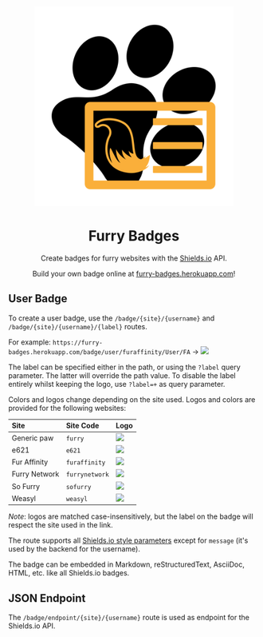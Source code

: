 <div align="center">

<img alt="logo" width="400" src="https://raw.githubusercontent.com/FurryCoders/Logos/main/logos/furry-badges-transparent.png">

# Furry Badges

Create badges for furry websites with the [Shields.io](https://shields.io) API.

Build your own badge online at [furry-badges.herokuapp.com](https://furry-badges.herokuapp.com)!

</div>

## User Badge

To create a user badge, use the `/badge/{site}/{username}` and `/badge/{site}/{username}/{label}` routes.

For example: `https://furry-badges.herokuapp.com/badge/user/furaffinity/User/FA`
-> [![](https://furry-badges.herokuapp.com/badge/user/furaffinity/User/FA)](https://furry-badges.herokuapp.com/badge/user/furaffinity/User/FA)

The label can be specified either in the path, or using the `?label` query parameter. The latter will override the path
value. To disable the label entirely whilst keeping the logo, use `?label=+` as query parameter.

Colors and logos change depending on the site used. Logos and colors are provided for the following websites:

| Site          | Site Code      | Logo                                                                                                                                    |
|:--------------|:---------------|:----------------------------------------------------------------------------------------------------------------------------------------|
| Generic paw   | `furry`        | [![](https://furry-badges.herokuapp.com/badge/user/Furry/Logo)](https://furry-badges.herokuapp.com/badge/user/Furry/Logo)               |
| e621          | `e621`         | [![](https://furry-badges.herokuapp.com/badge/user/e621/Logo)](https://furry-badges.herokuapp.com/badge/user/e621/Logo)                 |
| Fur Affinity  | `furaffinity`  | [![](https://furry-badges.herokuapp.com/badge/user/FurAffinity/Logo)](https://furry-badges.herokuapp.com/badge/user/FurAffinity/Logo)   |
| Furry Network | `furrynetwork` | [![](https://furry-badges.herokuapp.com/badge/user/FurryNetwork/Logo)](https://furry-badges.herokuapp.com/badge/user/FurryNetwork/Logo) |
| So Furry      | `sofurry`      | [![](https://furry-badges.herokuapp.com/badge/user/SoFurry/Logo)](https://furry-badges.herokuapp.com/badge/user/SoFurry/Logo)           |
| Weasyl        | `weasyl`       | [![](https://furry-badges.herokuapp.com/badge/user/Weasyl/Logo)](https://furry-badges.herokuapp.com/badge/user/Weasyl/Logo)             |

_Note_: logos are matched case-insensitively, but the label on the badge will respect the site used in the link.<br/>

The route supports all [Shields.io style parameters](https://shields.io/#styles) except for `message` (it's used by the
backend for the username).

The badge can be embedded in Markdown, reStructuredText, AsciiDoc, HTML, etc. like all Shields.io badges.

## JSON Endpoint

The `/badge/endpoint/{site}/{username}` route is used as endpoint for the Shields.io API.

